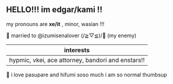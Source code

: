 ## HELLO!!! im edgar/kami !!
my pronouns are **xe/it** , minor, wasian !!!

💌 married to @izumisenalover (/≧▽≦)/💞 (my enemy)

| interests    |
| ----------- | 
| hypmic, vkei, ace attorney, bandori and enstars!!   |

🐋 i love pasupare and hifumi soso much i am so normal thumbsup

